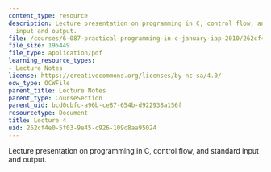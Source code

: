 ```yaml
---
content_type: resource
description: Lecture presentation on programming in C, control flow, and standard
  input and output.
file: /courses/6-087-practical-programming-in-c-january-iap-2010/262cf4e05f039e45c926109c8aa95024_MIT6_087IAP10_lec04.pdf
file_size: 195449
file_type: application/pdf
learning_resource_types:
- Lecture Notes
license: https://creativecommons.org/licenses/by-nc-sa/4.0/
ocw_type: OCWFile
parent_title: Lecture Notes
parent_type: CourseSection
parent_uid: bcd0cbfc-a96b-ce87-654b-d922938a156f
resourcetype: Document
title: Lecture 4
uid: 262cf4e0-5f03-9e45-c926-109c8aa95024
---
```

Lecture presentation on programming in C, control flow, and standard input and output.